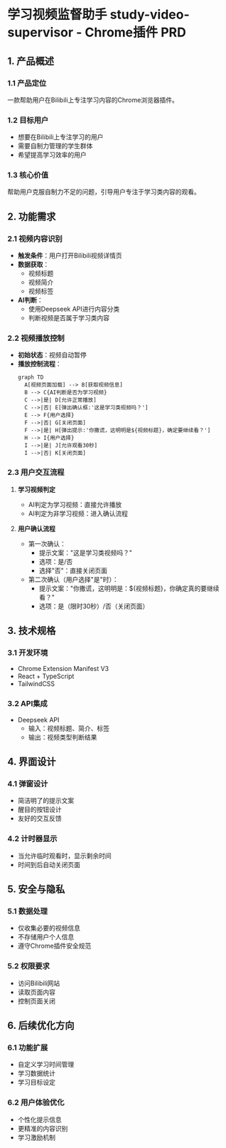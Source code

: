 # 学习视频监督助手 study-video-supervisor - Chrome插件 PRD

## 1. 产品概述

### 1.1 产品定位
一款帮助用户在Bilibili上专注学习内容的Chrome浏览器插件。

### 1.2 目标用户
- 想要在Bilibili上专注学习的用户
- 需要自制力管理的学生群体
- 希望提高学习效率的用户

### 1.3 核心价值
帮助用户克服自制力不足的问题，引导用户专注于学习类内容的观看。

## 2. 功能需求

### 2.1 视频内容识别
- **触发条件**：用户打开Bilibili视频详情页
- **数据获取**：
  - 视频标题
  - 视频简介
  - 视频标签
- **AI判断**：
  - 使用Deepseek API进行内容分类
  - 判断视频是否属于学习类内容

### 2.2 视频播放控制
- **初始状态**：视频自动暂停
- **播放控制流程**：
  ```mermaid
  graph TD
    A[视频页面加载] --> B[获取视频信息]
    B --> C{AI判断是否为学习视频}
    C -->|是| D[允许正常播放]
    C -->|否| E[弹出确认框:'这是学习类视频吗？']
    E --> F{用户选择}
    F -->|否| G[关闭页面]
    F -->|是| H[弹出提示:'你撒谎，这明明是${视频标题}，确定要继续看？']
    H --> I{用户选择}
    I -->|是| J[允许观看30秒]
    I -->|否| K[关闭页面]
  ```

### 2.3 用户交互流程
1. **学习视频判定**
   - AI判定为学习视频：直接允许播放
   - AI判定为非学习视频：进入确认流程

2. **用户确认流程**
   - 第一次确认：
     - 提示文案："这是学习类视频吗？"
     - 选项：是/否
     - 选择"否"：直接关闭页面
   - 第二次确认（用户选择"是"时）：
     - 提示文案："你撒谎，这明明是：${视频标题}，你确定真的要继续看？"
     - 选项：是（限时30秒）/否（关闭页面）

## 3. 技术规格

### 3.1 开发环境
- Chrome Extension Manifest V3
- React + TypeScript
- TailwindCSS

### 3.2 API集成
- Deepseek API
  - 输入：视频标题、简介、标签
  - 输出：视频类型判断结果


## 4. 界面设计

### 4.1 弹窗设计
- 简洁明了的提示文案
- 醒目的按钮设计
- 友好的交互反馈

### 4.2 计时器显示
- 当允许临时观看时，显示剩余时间
- 时间到后自动关闭页面

## 5. 安全与隐私

### 5.1 数据处理
- 仅收集必要的视频信息
- 不存储用户个人信息
- 遵守Chrome插件安全规范

### 5.2 权限要求
- 访问Bilibili网站
- 读取页面内容
- 控制页面关闭

## 6. 后续优化方向

### 6.1 功能扩展
- 自定义学习时间管理
- 学习数据统计
- 学习目标设定

### 6.2 用户体验优化
- 个性化提示信息
- 更精准的内容识别
- 学习激励机制